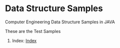 # Data Structure Samples
Computer Engineering Data Structure Samples in JAVA

These are the Test Samples 


1) Index: [Index](src/com/ehsaniara/dataStructureSample/README.md)